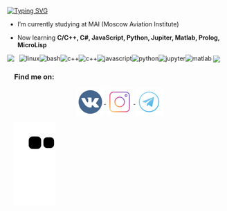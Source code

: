 [![Typing SVG](https://readme-typing-svg.herokuapp.com?size=25&duration=3500&multiline=true&width=650&height=70&lines=Hi+there%2C+I'm+Daniel;I'm+computer+science+student+and+developer;%2F)](https://git.io/typing-svg)

- I’m currently studying at MAI (Moscow Aviation Institute)

- Now learning **C/C++, С#, JavaScript, Python, Jupiter, Matlab, Prolog, MicroLisp**

<p align="center"><img
src="https://github.com/SLAST1/devicon/blob/master/icons/linux/linux-original.svg" alt="linux" width="40" height="40"/><img
src="https://github.com/SLAST1/devicon/blob/master/icons/bash/bash-original.svg" alt="bash" width="40" height="40"/><img
src="https://github.com/SLAST1/devicon/blob/master/icons/cplusplus/cplusplus-original.svg" alt="c++" width="40" height="40"/><img
src="https://github.com/SLAST1/devicon/blob/master/icons/csharp/csharp-original.svg" alt="c++" width="40" height="40"/><img
src="https://github.com/SLAST1/devicon/blob/master/icons/javascript/javascript-original.svg" alt="javascript" width="40" height="40"/><img
src="https://github.com/SLAST1/devicon/blob/master/icons/python/python-original.svg" alt="python" width="40" height="40"/><img 
src="https://github.com/SLAST1/devicon/blob/master/icons/jupyter/jupyter-original-wordmark.svg" alt="jupyter" width="40" height="40"/><img
src="https://github.com/SLAST1/devicon/blob/master/icons/matlab/matlab-original.svg" alt="matlab" width="40" height="40"/><img
</p>

<img height="170em" align="left" src="https://github-readme-stats.vercel.app/api?username=SLAST1&theme=midnight-purple&show_icons=true">
<img height="170em" align="center" src="https://github-readme-stats.vercel.app/api/top-langs/?username=SLAST1&theme=midnight-purple&hide=rich text format,jupyter notebook,scheme&layout=compact&langs_count=8">

### Find me on:

<p align="center">
<a href="https://vk.com/slast1_one">
  <img align="center" src="https://github.com/SLAST1/SLAST1/blob/main/sn_icons/vk.png" alt="vk"/>
</a>

<a href="https://instagram.com/slast1_one">
  <img align="center" src="https://github.com/SLAST1/SLAST1/blob/main/sn_icons/instagram.png" alt="vk"/>
</a>

<a href="https://t.me/slast1_one">
  <img align="center" src="https://github.com/SLAST1/SLAST1/blob/main/sn_icons/telegram.png" alt="tg"/>
</a>
</p>

![Snake animation](https://github.com/rafaballerini/rafaballerini/blob/output/github-contribution-grid-snake.svg)
